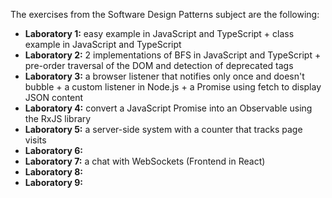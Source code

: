 The exercises from the Software Design Patterns subject are the following:

- **Laboratory 1:** easy example in JavaScript and TypeScript + class example in JavaScript and TypeScript
- **Laboratory 2:** 2 implementations of BFS in JavaScript and TypeScript + pre-order traversal of the DOM and detection of deprecated tags
- **Laboratory 3:** a browser listener that notifies only once and doesn't bubble + a custom listener in Node.js + a Promise using fetch to display JSON content
- **Laboratory 4:** convert a JavaScript Promise into an Observable using the RxJS library
- **Laboratory 5:** a server-side system with a counter that tracks page visits
- **Laboratory 6:**
- **Laboratory 7:** a chat with WebSockets (Frontend in React)
- **Laboratory 8:**
- **Laboratory 9:**
